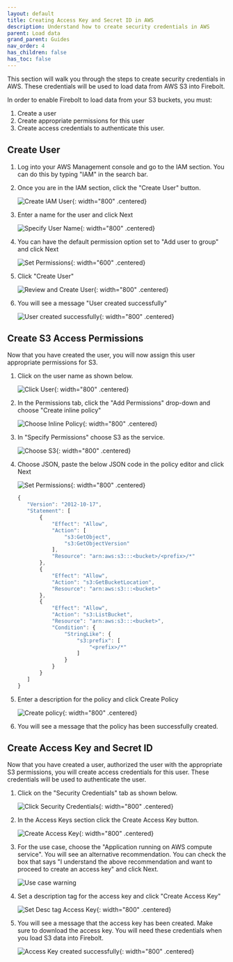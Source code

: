 ```yaml
---
layout: default
title: Creating Access Key and Secret ID in AWS
description: Understand how to create security credentials in AWS
parent: Load data
grand_parent: Guides
nav_order: 4
has_children: false
has_toc: false
---
```



This section will walk you through the steps to create security credentials in AWS. These credentials will be used to load data from AWS S3 into Firebolt.

In order to enable Firebolt to load data from your S3 buckets, you must:
  1. Create a user
  2. Create appropriate permissions for this user
  3. Create access credentials to authenticate this user. 

## Create User

1. Log into your AWS Management console and go to the IAM section. You can do this by typing "IAM" in the search bar.

2. Once you are in the IAM section, click the "Create User"  button.

   ![Create IAM User](../../assets/images/Create_User_Dialog.png){: width="800" .centered}

3. Enter a name for the user and click Next

    ![Specify User Name](../../assets/images/Specify_User_Name.png){: width="800" .centered}

4. You can have the default permission option set to "Add user to group" and click Next

    ![Set Permissions](../../assets/images/Set_Permissions.png){: width="600" .centered}

5. Click "Create User"

    ![Review and Create User](../../assets/images/Review_Create_User.png){: width="800" .centered}

6. You will see a message "User created successfully"

    ![User created successfully](../../assets/images/User_Created_Successfully.png){: width="800" .centered}

## Create S3 Access Permissions

Now that you have created the user, you will now assign this user appropriate permissions for S3. 

1. Click on the user name as shown below.

   ![Click User](../../assets/images/Click_User.png){: width="800" .centered}

2. In the Permissions tab, click the "Add Permissions" drop-down and choose "Create inline policy"

   ![Choose Inline Policy](../../assets/images/Choose_Iniline_Permissions.png){: width="800" .centered}

3. In "Specify Permissions" choose S3 as the service. 

   ![Choose S3](../../assets/images/Choose_S3.png){: width="800" .centered}

4. Choose JSON, paste the below JSON code in the policy editor and click Next

   ![Set Permissions](../../assets/images/Specify_Permissions.png){: width="800" .centered}

   ```javascript
   {
      "Version": "2012-10-17",
      "Statement": [
          {
              "Effect": "Allow",
              "Action": [
                  "s3:GetObject",
                  "s3:GetObjectVersion"
              ],
              "Resource": "arn:aws:s3:::<bucket>/<prefix>/*"
          },
          {
              "Effect": "Allow",
              "Action": "s3:GetBucketLocation",
              "Resource": "arn:aws:s3:::<bucket>"
          },
          {
              "Effect": "Allow",
              "Action": "s3:ListBucket",
              "Resource": "arn:aws:s3:::<bucket>",
              "Condition": {
                  "StringLike": {
                      "s3:prefix": [
                          "<prefix>/*"
                      ]
                  }
              }
          }
      ]
   }
   ```

5. Enter a description for the policy and click Create Policy

   ![Create policy](../../assets/images/Create_Policy.png){: width="800" .centered}

6. You will see a message that the policy has been successfully created.

## Create Access Key and Secret ID

Now that you have created a user, authorized the user with the appropriate S3 permissions, you will create access credentials for this user. These credentials will be used to authenticate the user.

1. Click on the "Security Credentials" tab as shown below.

   ![Click Security Credentials](../../assets/images/Choose_Security_Credentials.png){: width="800" .centered}

2. In the Access Keys section click the Create Access Key button.

   ![Create Access Key](../../assets/images/Create_Access_Keys.png){: width="800" .centered}

3. For the use case, choose the "Application running on AWS compute service". You will see an alternative recommendation. You can check the box that says "I understand the above recommendation and want to proceed to create an access key" and click Next.

   ![Use case warning](../../assets/images/Access_Key_Use_Case.png)

4. Set a description tag for the access key and click "Create Access Key"

   ![Set Desc tag Access Key](../../assets/images/Description_Tag_Access_Key.png){: width="800" .centered}

5. You will see a message that the access key has been created. Make sure to download the access key. You will need these credentials when you load S3 data into Firebolt.

    ![Access Key created successfully](../../assets/images/Download_CSV_Access_Key.png){: width="800" .centered}

